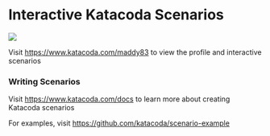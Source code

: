 # Interactive Katacoda Scenarios

[![](http://shields.katacoda.com/katacoda/maddy83/count.svg)](https://www.katacoda.com/maddy83 "Get your profile on Katacoda.com")

Visit https://www.katacoda.com/maddy83 to view the profile and interactive scenarios

### Writing Scenarios
Visit https://www.katacoda.com/docs to learn more about creating Katacoda scenarios

For examples, visit https://github.com/katacoda/scenario-example
